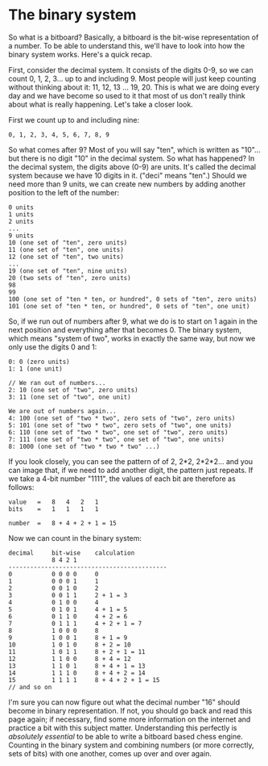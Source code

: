 # The binary system

So what is a bitboard? Basically, a bitboard is the bit-wise representation
of a number. To be able to understand this, we'll have to look into how
the binary system works. Here's a quick recap.

First, consider the decimal system. It consists of the digits 0-9, so we
can count 0, 1, 2, 3... up to and including 9. Most people will just keep
counting without thinking about it: 11, 12, 13 ... 19, 20. This is what we
are doing every day and we have become so used to it that most of us don't
really think about what is really happening. Let's take a closer look.

First we count up to and including nine:
```rust,ignore
0, 1, 2, 3, 4, 5, 6, 7, 8, 9
```

So what comes after 9? Most of you will say "ten", which is written as
"10"... but there is no digit "10" in the decimal system. So what has
happened? In the decimal system, the digits above (0-9) are units. It's
called the decimal system because we have 10 digits in it. ("deci" means
"ten".) Should we need more than 9 units, we can create new numbers by
adding another position to the left of the number:

```rust,ignore
0 units
1 units
2 units
...
9 units
10 (one set of "ten", zero units)
11 (one set of "ten", one units)
12 (one set of "ten", two units)
...
19 (one set of "ten", nine units)
20 (two sets of "ten", zero units)
98
99
100 (one set of "ten * ten, or hundred", 0 sets of "ten", zero units)
101 (one set of "ten * ten, or hundred", 0 sets of "ten", one unit)
```

So, if we run out of numbers after 9, what we do is to start on 1 again in
the next position and everything after that becomes 0. The binary system,
which means "system of two", works in exactly the same way, but now we only
use the digits 0 and 1:

```rust,ignore
0: 0 (zero units)
1: 1 (one unit)

// We ran out of numbers...
2: 10 (one set of "two", zero units)
3: 11 (one set of "two", one unit)

We are out of numbers again...
4: 100 (one set of "two * two", zero sets of "two", zero units)
5: 101 (one set of "two * two", zero sets of "two", one units)
6: 110 (one set of "two * two", one set of "two", zero units)
7: 111 (one set of "two * two", one set of "two", one units)
8: 1000 (one set of "two * two * two" ...)
```

If you look closely, you can see the pattern of of 2, 2\*2, 2\*2\*2... and you
can image that, if we need to add another digit, the pattern just repeats.
If we take a 4-bit number "1111", the values of each bit are therefore as
follows:

```rust,ignore
value   =   8   4   2   1
bits    =   1   1   1   1

number  =   8 + 4 + 2 + 1 = 15
```

Now we can count in the binary system:

```rust,ignore
decimal     bit-wise    calculation
            8 4 2 1
--------------------------------------------
0           0 0 0 0     0 
1           0 0 0 1     1
2           0 0 1 0     2
3           0 0 1 1     2 + 1 = 3
4           0 1 0 0     4
5           0 1 0 1     4 + 1 = 5
6           0 1 1 0     4 + 2 = 6
7           0 1 1 1     4 + 2 + 1 = 7
8           1 0 0 0     8
9           1 0 0 1     8 + 1 = 9
10          1 0 1 0     8 + 2 = 10
11          1 0 1 1     8 + 2 + 1 = 11
12          1 1 0 0     8 + 4 = 12
13          1 1 0 1     8 + 4 + 1 = 13
14          1 1 1 0     8 + 4 + 2 = 14
15          1 1 1 1     8 + 4 + 2 + 1 = 15
// and so on
```

I'm sure you can now figure out what the decimal number "16" should become
in binary representation. If not, you should go back and read this page
again; if necessary, find some more information on the internet and
practice a bit with this subject matter. Understanding this perfectly is
*absolutely essential* to be able to write a bitboard based chess engine.
Counting in the binary system and combining numbers (or more correctly,
sets of bits) with one another, comes up over and over again.

